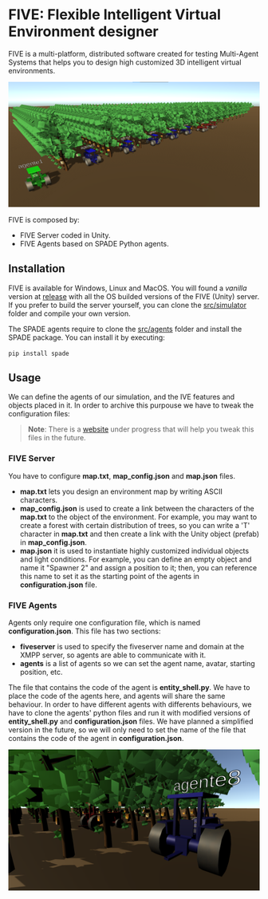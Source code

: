 # FIVE: Flexible Intelligent Virtual Environment designer 
FIVE is a multi-platform, distributed software created for testing Multi-Agent Systems that helps you to design high customized 3D intelligent virtual environments.

![Orange orchard IVE with 5 agents](examples/pictures/orange_orchard_field_1.png)

FIVE is composed by:
- FIVE Server coded in Unity.
- FIVE Agents based on SPADE Python agents.


## Installation
FIVE is available for Windows, Linux and MacOS. You will found a *vanilla* version at [release](release/) with all the OS builded versions of the FIVE (Unity) server. If you prefer to build the server yourself, you can clone the [src/simulator](src/simulator/) folder and compile your own version.

The SPADE agents require to clone the [src/agents](src/agents/) folder and install the SPADE package. You can install it by executing:

`
pip install spade
`


## Usage
We can define the agents of our simulation, and the IVE features and objects placed in it. In order to archive this purpouse we have to tweak the configuration files:

> **Note**: There is a [website](https://franenguix.github.io/five/web/) under progress that will help you tweak this files in the future.

### FIVE Server
You have to configure **map.txt**, **map_config.json** and **map.json** files.
- **map.txt** lets you design an environment map by writing ASCII characters.
- **map_config.json** is used to create a link between the characters of the **map.txt** to the object of the environment. For example, you may want to create a forest with certain distribution of trees, so you can write a 'T' character in **map.txt** and then create a link with the Unity object (prefab) in **map_config.json**.
- **map.json** it is used to instantiate highly customized individual objects and light conditions. For example, you can define an empty object and name it "Spawner 2" and assign a position to it; then, you can reference this name to set it as the starting point of the agents in **configuration.json** file. 

### FIVE Agents
Agents only require one configuration file, which is named **configuration.json**. This file has two sections:
- **fiveserver** is used to specify the fiveserver name and domain at the XMPP server, so agents are able to communicate with it.
- **agents** is a list of agents so we can set the agent name, avatar, starting position, etc. 

The file that contains the code of the agent is **entity_shell.py**. We have to place the code of the agents here, and agents will share the same behaviour. In order to have different agents with differents behaviours, we have to clone the agents' python files and run it with modified versions of **entity_shell.py** and **configuration.json** files. We have planned a simplified version in the future, so we will only need to set the name of the file that contains the code of the agent in **configuration.json**.

![Orange orchard IVE inside vision](examples/pictures/orange_orchard_field_2.png)